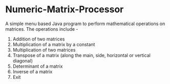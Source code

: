 # Numeric-Matrix-Processor
A simple menu based Java program to perform mathematical operations on matrices. 
The operations include - 

1. Addition of two matrices
2. Multiplication of a matrix by a constant
3. Multiplication of two matrices
4. Transpose of a matrix (along the main, side, horizontal or vertical diagonal)
5. Determinant of a matrix
6. Inverse of a matrix
0. Exit
